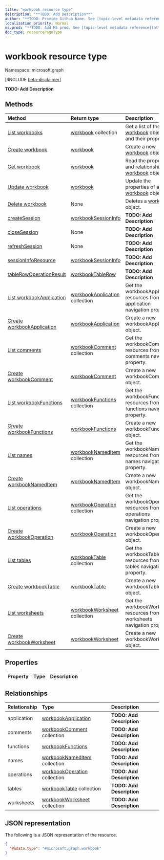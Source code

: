 ```yaml
---
title: "workbook resource type"
description: "**TODO: Add Description**"
author: "**TODO: Provide Github Name. See [topic-level metadata reference](https://msgo.azurewebsites.net/add/document/guidelines/metadata.html#topic-level-metadata)**"
localization_priority: Normal
ms.prod: "**TODO: Add MS prod. See [topic-level metadata reference](https://msgo.azurewebsites.net/add/document/guidelines/metadata.html#topic-level-metadata)**"
doc_type: resourcePageType
---
```


# workbook resource type

Namespace: microsoft.graph

[!INCLUDE [beta-disclaimer](../../includes/beta-disclaimer.md)]

**TODO: Add Description**

## Methods
|Method|Return type|Description|
|:---|:---|:---|
|[List workbooks](../api/workbook-list.md)|[workbook](../resources/workbook.md) collection|Get a list of the [workbook](../resources/workbook.md) objects and their properties.|
|[Create workbook](../api/workbook-create.md)|[workbook](../resources/workbook.md)|Create a new [workbook](../resources/workbook.md) object.|
|[Get workbook](../api/workbook-get.md)|[workbook](../resources/workbook.md)|Read the properties and relationships of a [workbook](../resources/workbook.md) object.|
|[Update workbook](../api/workbook-update.md)|[workbook](../resources/workbook.md)|Update the properties of a [workbook](../resources/workbook.md) object.|
|[Delete workbook](../api/workbook-delete.md)|None|Deletes a [workbook](../resources/workbook.md) object.|
|[createSession](../api/workbook-createsession.md)|[workbookSessionInfo](../resources/workbooksessioninfo.md)|**TODO: Add Description**|
|[closeSession](../api/workbook-closesession.md)|None|**TODO: Add Description**|
|[refreshSession](../api/workbook-refreshsession.md)|None|**TODO: Add Description**|
|[sessionInfoResource](../api/workbook-sessioninforesource.md)|[workbookSessionInfo](../resources/workbooksessioninfo.md)|**TODO: Add Description**|
|[tableRowOperationResult](../api/workbook-tablerowoperationresult.md)|[workbookTableRow](../resources/workbooktablerow.md)|**TODO: Add Description**|
|[List workbookApplication](../api/workbook-list-application.md)|[workbookApplication](../resources/workbookapplication.md) collection|Get the workbookApplication resources from the application navigation property.|
|[Create workbookApplication](../api/workbook-post-application.md)|[workbookApplication](../resources/workbookapplication.md)|Create a new workbookApplication object.|
|[List comments](../api/workbook-list-comments.md)|[workbookComment](../resources/workbookcomment.md) collection|Get the workbookComment resources from the comments navigation property.|
|[Create workbookComment](../api/workbook-post-comments.md)|[workbookComment](../resources/workbookcomment.md)|Create a new workbookComment object.|
|[List workbookFunctions](../api/workbook-list-functions.md)|[workbookFunctions](../resources/workbookfunctions.md) collection|Get the workbookFunctions resources from the functions navigation property.|
|[Create workbookFunctions](../api/workbook-post-functions.md)|[workbookFunctions](../resources/workbookfunctions.md)|Create a new workbookFunctions object.|
|[List names](../api/workbook-list-names.md)|[workbookNamedItem](../resources/workbooknameditem.md) collection|Get the workbookNamedItem resources from the names navigation property.|
|[Create workbookNamedItem](../api/workbook-post-names.md)|[workbookNamedItem](../resources/workbooknameditem.md)|Create a new workbookNamedItem object.|
|[List operations](../api/workbook-list-operations.md)|[workbookOperation](../resources/workbookoperation.md) collection|Get the workbookOperation resources from the operations navigation property.|
|[Create workbookOperation](../api/workbook-post-operations.md)|[workbookOperation](../resources/workbookoperation.md)|Create a new workbookOperation object.|
|[List tables](../api/workbook-list-tables.md)|[workbookTable](../resources/workbooktable.md) collection|Get the workbookTable resources from the tables navigation property.|
|[Create workbookTable](../api/workbook-post-tables.md)|[workbookTable](../resources/workbooktable.md)|Create a new workbookTable object.|
|[List worksheets](../api/workbook-list-worksheets.md)|[workbookWorksheet](../resources/workbookworksheet.md) collection|Get the workbookWorksheet resources from the worksheets navigation property.|
|[Create workbookWorksheet](../api/workbook-post-worksheets.md)|[workbookWorksheet](../resources/workbookworksheet.md)|Create a new workbookWorksheet object.|

## Properties
|Property|Type|Description|
|:---|:---|:---|

## Relationships
|Relationship|Type|Description|
|:---|:---|:---|
|application|[workbookApplication](../resources/workbookapplication.md)|**TODO: Add Description**|
|comments|[workbookComment](../resources/workbookcomment.md) collection|**TODO: Add Description**|
|functions|[workbookFunctions](../resources/workbookfunctions.md)|**TODO: Add Description**|
|names|[workbookNamedItem](../resources/workbooknameditem.md) collection|**TODO: Add Description**|
|operations|[workbookOperation](../resources/workbookoperation.md) collection|**TODO: Add Description**|
|tables|[workbookTable](../resources/workbooktable.md) collection|**TODO: Add Description**|
|worksheets|[workbookWorksheet](../resources/workbookworksheet.md) collection|**TODO: Add Description**|

## JSON representation
The following is a JSON representation of the resource.
<!-- {
  "blockType": "resource",
  "keyProperty": "id",
  "@odata.type": "microsoft.graph.workbook",
  "openType": false
}
-->
``` json
{
  "@odata.type": "#microsoft.graph.workbook"
}
```

